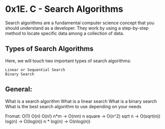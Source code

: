 <h1>0x1E. C - Search Algorithms</h1>

<p>Search algorithms are a fundamental computer science concept that you should understand as a developer. They work by using a step-by-step method to locate specific data among a collection of data.</p>

<h2>Types of Search Algorithms</h2>
<p>Here, we will touch two important types of search algorithms:

    Linear or Sequential Search
    Binary Search
</p>

<h2>General:</h2>
    What is a search algorithm
    What is a linear search
    What is a binary search
    What is the best search algorithm to use depending on your needs

<p>Fromat:
O(1)
O(n)
O(n!)
n*m -> O(nm)
n square -> O(n^2)
sqrt n -> O(sqrt(n))
log(n) -> O(log(n))
n * log(n) -> O(nlog(n))
</p>
